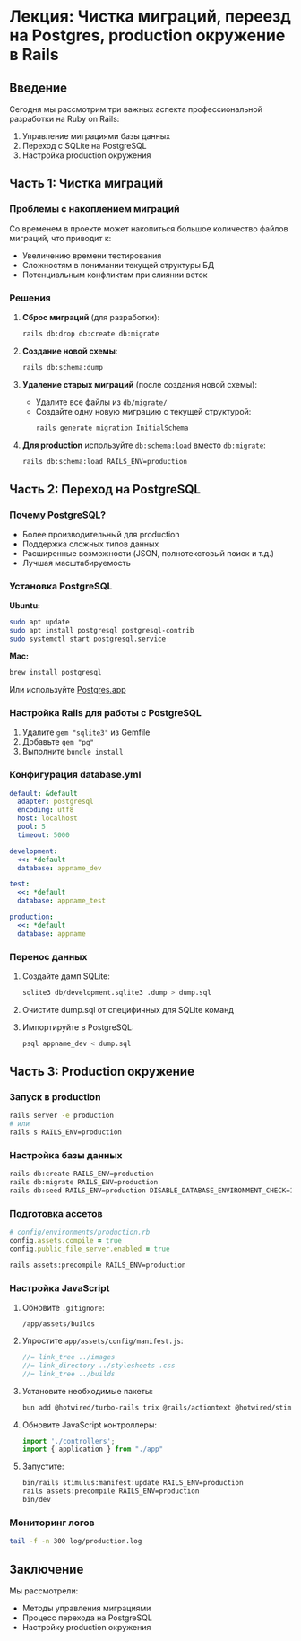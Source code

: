 # Лекция: Чистка миграций, переезд на Postgres, production окружение в Rails

## Введение

Сегодня мы рассмотрим три важных аспекта профессиональной разработки на Ruby on Rails:
1. Управление миграциями базы данных
2. Переход с SQLite на PostgreSQL
3. Настройка production окружения

## Часть 1: Чистка миграций

### Проблемы с накоплением миграций

Со временем в проекте может накопиться большое количество файлов миграций, что приводит к:
- Увеличению времени тестирования
- Сложностям в понимании текущей структуры БД
- Потенциальным конфликтам при слиянии веток

### Решения

1. **Сброс миграций** (для разработки):
   ```bash
   rails db:drop db:create db:migrate
   ```

2. **Создание новой схемы**:
   ```bash
   rails db:schema:dump
   ```

3. **Удаление старых миграций** (после создания новой схемы):
   - Удалите все файлы из `db/migrate/`
   - Создайте одну новую миграцию с текущей структурой:
     ```bash
     rails generate migration InitialSchema
     ```

4. **Для production** используйте `db:schema:load` вместо `db:migrate`:
   ```bash
   rails db:schema:load RAILS_ENV=production
   ```

## Часть 2: Переход на PostgreSQL

### Почему PostgreSQL?

- Более производительный для production
- Поддержка сложных типов данных
- Расширенные возможности (JSON, полнотекстовый поиск и т.д.)
- Лучшая масштабируемость

### Установка PostgreSQL

**Ubuntu:**
```bash
sudo apt update
sudo apt install postgresql postgresql-contrib
sudo systemctl start postgresql.service
```

**Mac:**
```bash
brew install postgresql
```
Или используйте [Postgres.app](https://postgresapp.com/downloads.html)

### Настройка Rails для работы с PostgreSQL

1. Удалите `gem "sqlite3"` из Gemfile
2. Добавьте `gem "pg"`
3. Выполните `bundle install`

### Конфигурация database.yml

```yaml
default: &default
  adapter: postgresql
  encoding: utf8
  host: localhost
  pool: 5
  timeout: 5000

development:
  <<: *default
  database: appname_dev

test:
  <<: *default
  database: appname_test

production:
  <<: *default
  database: appname
```

### Перенос данных

1. Создайте дамп SQLite:
   ```bash
   sqlite3 db/development.sqlite3 .dump > dump.sql
   ```

2. Очистите dump.sql от специфичных для SQLite команд

3. Импортируйте в PostgreSQL:
   ```bash
   psql appname_dev < dump.sql
   ```

## Часть 3: Production окружение

### Запуск в production

```bash
rails server -e production
# или
rails s RAILS_ENV=production
```

### Настройка базы данных

```bash
rails db:create RAILS_ENV=production
rails db:migrate RAILS_ENV=production
rails db:seed RAILS_ENV=production DISABLE_DATABASE_ENVIRONMENT_CHECK=1
```

### Подготовка ассетов

```ruby
# config/environments/production.rb
config.assets.compile = true
config.public_file_server.enabled = true
```

```bash
rails assets:precompile RAILS_ENV=production
```

### Настройка JavaScript

1. Обновите `.gitignore`:
   ```
   /app/assets/builds
   ```

2. Упростите `app/assets/config/manifest.js`:
   ```javascript
   //= link_tree ../images
   //= link_directory ../stylesheets .css
   //= link_tree ../builds
   ```

3. Установите необходимые пакеты:
   ```bash
   bun add @hotwired/turbo-rails trix @rails/actiontext @hotwired/stimulus
   ```

4. Обновите JavaScript контроллеры:
   ```javascript
   import './controllers';
   import { application } from "./app"
   ```

5. Запустите:
   ```bash
   bin/rails stimulus:manifest:update RAILS_ENV=production
   rails assets:precompile RAILS_ENV=production
   bin/dev
   ```

### Мониторинг логов

```bash
tail -f -n 300 log/production.log
```

## Заключение

Мы рассмотрели:
- Методы управления миграциями
- Процесс перехода на PostgreSQL
- Настройку production окружения

